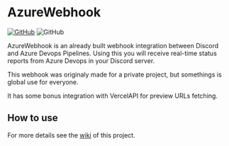 # AzureWebhook
[![GitHub](https://img.shields.io/github/license/Ph-FMM/AzureWebhook)](LICENSE) ![GitHub](https://img.shields.io/github/workflow/status/Ph-FMM/AzureWebhook/Unit%20Tests)

AzureWebhook is an already built webhook integration between Discord and Azure Devops Pipelines. Using this you will receive real-time status reports from Azure Devops in your Discord server.

This webhook was originaly made for a private project, but somethings is global use for everyone.

It has some bonus integration with VercelAPI for preview URLs fetching.


## How to use

For more details see the [wiki](https://github.com/Ph-FMM/AzureWebhook/wiki) of this project.
